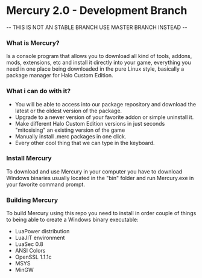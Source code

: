 # Mercury 2.0 - Development Branch

-- THIS IS NOT AN STABLE BRANCH USE MASTER BRANCH INSTEAD --

### What is Mercury?
Is a console program that allows you to download all kind of tools, addons, mods, extensions, etc and install it directly into your game, everything you need in one place being downloaded in the pure Linux style, basically a package manager for Halo Custom Edition.

### What i can do with it?
 - You will be able to access into our package repository and download the latest or the oldest version of the package.
 - Upgrade to a newer version of your favorite addon or simple uninstall it.
 - Make different Halo Custom Edition versions in just seconds "mitosising" an existing version of the game
 - Manually install .merc packages in one click.
 - Every other cool thing that we can type in the keyboard.
 
 ### Install Mercury
 To download and use Mercury in your computer you have to download Windows binaries usually located in the "bin" folder and run Mercury.exe in your favorite command prompt.
 
 ### Building Mercury
 To build Mercury using this repo you need to install in order couple of things to being able to create a  Windows binary executable:
 
- LuaPower distribution
- LuaJIT environment
- LuaSec 0.8
- ANSI Colors
- OpenSSL 1.1.1c
- MSYS
- MinGW
